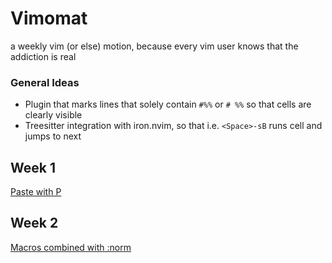 # Vimomat
a weekly vim (or else) motion, because every vim user knows that the addiction is real

### General Ideas
- Plugin that marks lines that solely contain `#%%` or `# %%` so that cells are clearly visible
- Treesitter integration with iron.nvim, so that i.e. `<Space>-sB` runs cell and jumps to next

## Week 1

[Paste with P](docs/1a_paste_with_P.md)

## Week 2

[Macros combined with :norm](docs/2a_macro_and_norm.md)
